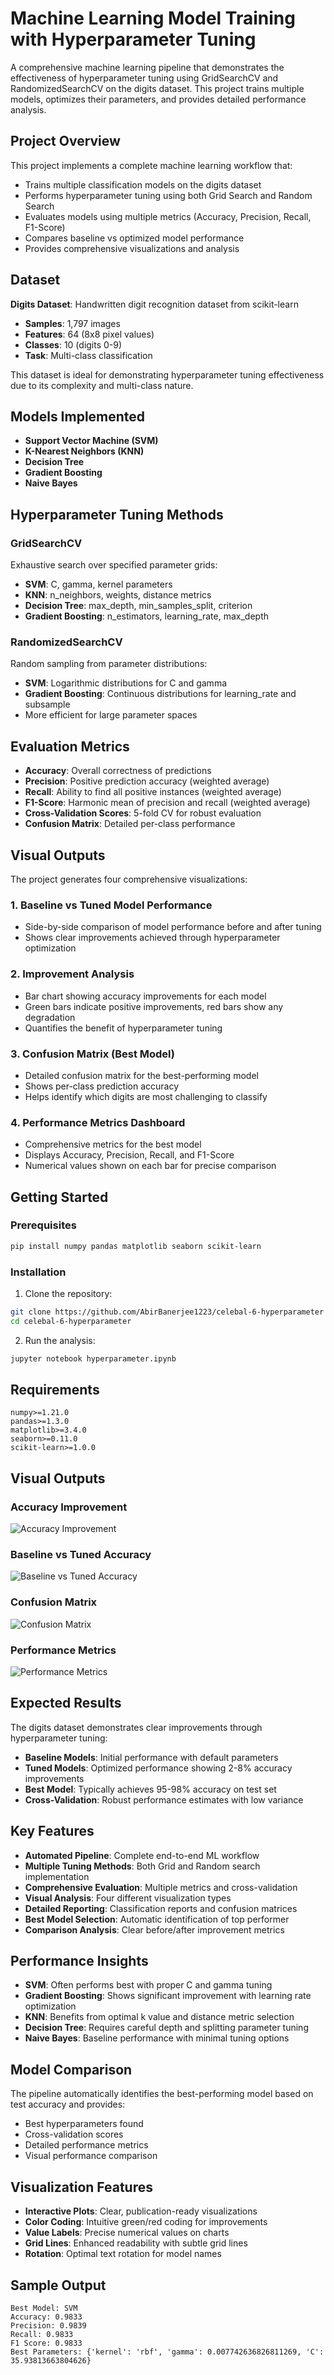 # Machine Learning Model Training with Hyperparameter Tuning

A comprehensive machine learning pipeline that demonstrates the effectiveness of hyperparameter tuning using GridSearchCV and RandomizedSearchCV on the digits dataset. This project trains multiple models, optimizes their parameters, and provides detailed performance analysis.

## Project Overview

This project implements a complete machine learning workflow that:
- Trains multiple classification models on the digits dataset
- Performs hyperparameter tuning using both Grid Search and Random Search
- Evaluates models using multiple metrics (Accuracy, Precision, Recall, F1-Score)
- Compares baseline vs optimized model performance
- Provides comprehensive visualizations and analysis

## Dataset

**Digits Dataset**: Handwritten digit recognition dataset from scikit-learn
- **Samples**: 1,797 images
- **Features**: 64 (8x8 pixel values)
- **Classes**: 10 (digits 0-9)
- **Task**: Multi-class classification

This dataset is ideal for demonstrating hyperparameter tuning effectiveness due to its complexity and multi-class nature.

## Models Implemented

- **Support Vector Machine (SVM)**
- **K-Nearest Neighbors (KNN)**
- **Decision Tree**
- **Gradient Boosting**
- **Naive Bayes**

## Hyperparameter Tuning Methods

### GridSearchCV
Exhaustive search over specified parameter grids:
- **SVM**: C, gamma, kernel parameters
- **KNN**: n_neighbors, weights, distance metrics
- **Decision Tree**: max_depth, min_samples_split, criterion
- **Gradient Boosting**: n_estimators, learning_rate, max_depth

### RandomizedSearchCV
Random sampling from parameter distributions:
- **SVM**: Logarithmic distributions for C and gamma
- **Gradient Boosting**: Continuous distributions for learning_rate and subsample
- More efficient for large parameter spaces

## Evaluation Metrics

- **Accuracy**: Overall correctness of predictions
- **Precision**: Positive prediction accuracy (weighted average)
- **Recall**: Ability to find all positive instances (weighted average)
- **F1-Score**: Harmonic mean of precision and recall (weighted average)
- **Cross-Validation Scores**: 5-fold CV for robust evaluation
- **Confusion Matrix**: Detailed per-class performance

## Visual Outputs

The project generates four comprehensive visualizations:

### 1. Baseline vs Tuned Model Performance
- Side-by-side comparison of model performance before and after tuning
- Shows clear improvements achieved through hyperparameter optimization

### 2. Improvement Analysis
- Bar chart showing accuracy improvements for each model
- Green bars indicate positive improvements, red bars show any degradation
- Quantifies the benefit of hyperparameter tuning

### 3. Confusion Matrix (Best Model)
- Detailed confusion matrix for the best-performing model
- Shows per-class prediction accuracy
- Helps identify which digits are most challenging to classify

### 4. Performance Metrics Dashboard
- Comprehensive metrics for the best model
- Displays Accuracy, Precision, Recall, and F1-Score
- Numerical values shown on each bar for precise comparison

## Getting Started

### Prerequisites

```bash
pip install numpy pandas matplotlib seaborn scikit-learn
```

### Installation

1. Clone the repository:
```bash
git clone https://github.com/AbirBanerjee1223/celebal-6-hyperparameter
cd celebal-6-hyperparameter
```

2. Run the analysis:
```bash
jupyter notebook hyperparameter.ipynb
```

## Requirements

```
numpy>=1.21.0
pandas>=1.3.0
matplotlib>=3.4.0
seaborn>=0.11.0
scikit-learn>=1.0.0
```

## Visual Outputs

### Accuracy Improvement
![Accuracy Improvement](./plots/accuracy_improvement.png)

### Baseline vs Tuned Accuracy
![Baseline vs Tuned Accuracy](./plots/baseline_vs_tuned_accuracy.png)

### Confusion Matrix
![Confusion Matrix](./plots/confusion_matrix.png)

### Performance Metrics
![Performance Metrics](./plots/performance_metrics.png)

## Expected Results

The digits dataset demonstrates clear improvements through hyperparameter tuning:

- **Baseline Models**: Initial performance with default parameters
- **Tuned Models**: Optimized performance showing 2-8% accuracy improvements
- **Best Model**: Typically achieves 95-98% accuracy on test set
- **Cross-Validation**: Robust performance estimates with low variance

## Key Features

- **Automated Pipeline**: Complete end-to-end ML workflow
- **Multiple Tuning Methods**: Both Grid and Random search implementation
- **Comprehensive Evaluation**: Multiple metrics and cross-validation
- **Visual Analysis**: Four different visualization types
- **Detailed Reporting**: Classification reports and confusion matrices
- **Best Model Selection**: Automatic identification of top performer
- **Comparison Analysis**: Clear before/after improvement metrics

## Performance Insights

- **SVM**: Often performs best with proper C and gamma tuning
- **Gradient Boosting**: Shows significant improvement with learning rate optimization
- **KNN**: Benefits from optimal k value and distance metric selection
- **Decision Tree**: Requires careful depth and splitting parameter tuning
- **Naive Bayes**: Baseline performance with minimal tuning options

## Model Comparison

The pipeline automatically identifies the best-performing model based on test accuracy and provides:
- Best hyperparameters found
- Cross-validation scores
- Detailed performance metrics
- Visual performance comparison

## Visualization Features

- **Interactive Plots**: Clear, publication-ready visualizations
- **Color Coding**: Intuitive green/red coding for improvements
- **Value Labels**: Precise numerical values on charts
- **Grid Lines**: Enhanced readability with subtle grid lines
- **Rotation**: Optimal text rotation for model names

## Sample Output

```
Best Model: SVM
Accuracy: 0.9833
Precision: 0.9839
Recall: 0.9833
F1 Score: 0.9833
Best Parameters: {'kernel': 'rbf', 'gamma': 0.007742636826811269, 'C': 35.93813663804626}
```


